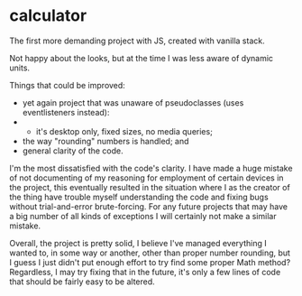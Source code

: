 # calculator

The first more demanding project with JS, created with vanilla stack.

Not happy about the looks, but at the time I was less aware of dynamic units.

Things that could be improved:
- yet again project that was unaware of pseudoclasses (uses eventlisteners instead):
- - it's desktop only, fixed sizes, no media queries;
- the way "rounding" numbers is handled; and
- general clarity of the code.

I'm the most dissatisfied with the code's clarity.  I have made a huge mistake of not documenting of my reasoning for employment of certain devices in the project, this eventually resulted in the situation where I as the creator of the thing have trouble myself understanding the code and fixing bugs without trial-and-error brute-forcing.  For any future projects that may have a big number of all kinds of exceptions I will certainly not make a similar mistake.

Overall, the project is pretty solid, I believe I've managed everything I wanted to, in some way or another, other than proper number rounding, but I guess I just didn't put enough effort to try find some proper Math method? Regardless, I may try fixing that in the future, it's only a few lines of code that should be fairly easy to be altered. 

